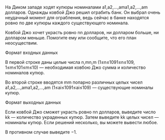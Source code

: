На Диком западе ходят купюры номиналами ﻿a1,a2,…,ama1​,a2​,…,am​﻿ долларов. Однажды ковбой Джо решил ограбить банк. Он выбрал очень неудачный момент для ограбления, ведь сейчас в банке находятся ровно по две купюры каждого существующего номинала.

Ковбой Джо хочет украсть ровно ﻿nn﻿ долларов, ни долларом больше, ни долларом меньше. Помогите ему или сообщите, что его план неосуществим. 

Формат входных данных

В первой строке даны целые числа ﻿n,mn,m﻿ (﻿1≤n≤1091≤n≤109﻿, ﻿1≤m≤101≤m≤10﻿) — необходимая ковбою Джо сумма и количество номиналов купюр.

Во второй строке вводятся ﻿mm﻿ попарно различных целых чисел ﻿a1,a2,…,ama1​,a2​,…,am​﻿ (﻿1≤ai≤1091≤ai​≤109﻿) — существующие номиналы купюр. 

Формат выходных данных

Если ковбой Джо сможет украсть ровно ﻿nn﻿ долларов, выведите число ﻿kk﻿ — количество украденных купюр. Затем выведите ﻿kk﻿ целых чисел — номиналы купюр. Если решений несколько, вы можете вывести любое.

В противном случае выведите ﻿−1﻿.